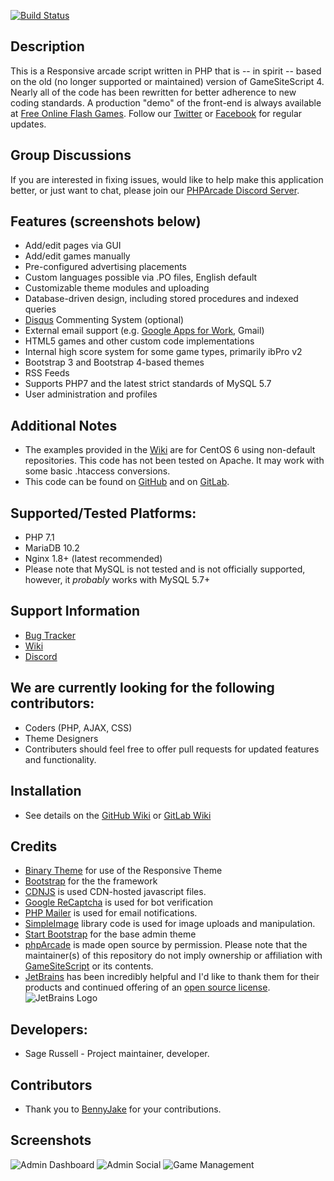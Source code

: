[![Build Status](https://travis-ci.org/Sageth/phparcade.svg?branch=master)](https://travis-ci.org/Sageth/phparcade)

## Description
This is a Responsive arcade script written in PHP that is -- in spirit -- based on the old (no longer 
supported or maintained) version of GameSiteScript 4. Nearly all of the code has been rewritten for 
better adherence to new coding standards.  A production "demo" of the front-end is always available at 
[Free Online Flash Games](https://www.phparcade.com).  Follow our [Twitter](https://twitter.com/phparcade) or
[Facebook](https://www.facebook.com/PHPArcade-271750579558482) for regular updates.

## Group Discussions
If you are interested in fixing issues, would like to help make this application better, or just want to chat, please join
our [PHPArcade Discord Server](http://discord.gg/wzr3PCf).

## Features (screenshots below)
* Add/edit pages via GUI
* Add/edit games manually
* Pre-configured advertising placements
* Custom languages possible via .PO files, English default
* Customizable theme modules and uploading
* Database-driven design, including stored procedures and indexed queries
* [Disqus](https://disqus.com/) Commenting System (optional)
* External email support (e.g. [Google Apps for Work](https://goo.gl/S3SgCr), Gmail)
* HTML5 games and other custom code implementations
* Internal high score system for some game types, primarily ibPro v2
* Bootstrap 3 and Bootstrap 4-based themes
* RSS Feeds
* Supports PHP7 and the latest strict standards of MySQL 5.7
* User administration and profiles

## Additional Notes
* The examples provided in the [Wiki](https://github.com/Sageth/phpArcade/wiki) are for CentOS 6 using non-default
repositories. This code has not been tested on Apache. It may work with some basic .htaccess conversions.
* This code can be found on [GitHub](https://github.com/Sageth/phpArcade) and on [GitLab](https://gitlab.com/Sageth/phparcade).

## Supported/Tested Platforms:
* PHP 7.1
* MariaDB 10.2
* Nginx 1.8+ (latest recommended)
* Please note that MySQL is not tested and is not officially supported, however, it _probably_ works with MySQL 5.7+

## Support Information
* [Bug Tracker](https://github.com/Sageth/phpArcade/issues)
* [Wiki](https://github.com/Sageth/phpArcade/wiki)
* [Discord](http://discord.gg/wzr3PCf)

## We are currently looking for the following contributors:
* Coders (PHP, AJAX, CSS)
* Theme Designers
* Contributers should feel free to offer pull requests for updated features and functionality.

## Installation
* See details on the [GitHub Wiki](https://github.com/Sageth/phparcade/wiki) or [GitLab Wiki](https://gitlab.com/Sageth/phparcade/wikis/home)

## Credits
* [Binary Theme](http://www.binarytheme.com/) for use of the Responsive Theme
* [Bootstrap](https://getbootstrap.com/) for the the framework
* [CDNJS](https://cdnjs.com/) is used CDN-hosted javascript files.
* [Google ReCaptcha](https://github.com/google/recaptcha) is used for bot verification
* [PHP Mailer](https://www.github.com/PHPMailer/PHPMailer) is used for email notifications.
* [SimpleImage](https://www.github.com/claviska/SimpleImage) library code is used for image uploads and manipulation.
* [Start Bootstrap](http://startbootstrap.com/) for the base admin theme
* [phpArcade](https://www.phparcade.com) is made open source by permission. Please note that the maintainer(s) of this 
repository do not imply ownership or affiliation with [GameSiteScript](http://www.gamesitescript.com) or its contents.
* [JetBrains](https://www.jetbrains.com/) has been incredibly helpful and I'd like to thank them for their products and 
continued offering of an [open source license](https://www.jetbrains.com/buy/opensource/).  
![JetBrains Logo](https://www.phparcade.com/includes/images/jetbrains-variant-3.svg)

## Developers:
* Sage Russell - Project maintainer, developer. 

## Contributors
* Thank you to [BennyJake](https://github.com/BennyJake) for your contributions.

## Screenshots
![Admin Dashboard](http://i61.tinypic.com/15zj2g.png "Admin Dashboard")
![Admin Social](http://i59.tinypic.com/2cx8ftk.png "Social Settings")
![Game Management](http://i62.tinypic.com/2eehnbd.png "Game Management")
